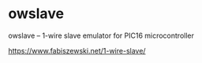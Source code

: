 # owslave
owslave – 1-wire slave emulator for PIC16 microcontroller

https://www.fabiszewski.net/1-wire-slave/
